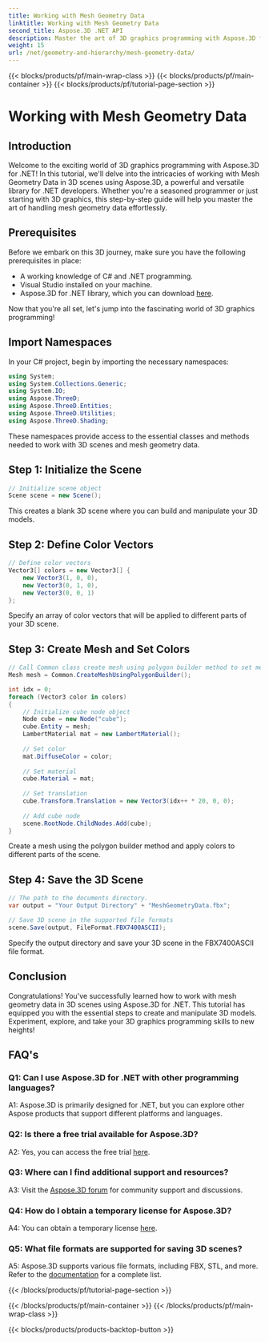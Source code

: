 ```yaml
---
title: Working with Mesh Geometry Data 
linktitle: Working with Mesh Geometry Data 
second_title: Aspose.3D .NET API
description: Master the art of 3D graphics programming with Aspose.3D for .NET. Create, manipulate, and save stunning 3D scenes effortlessly.
weight: 15
url: /net/geometry-and-hierarchy/mesh-geometry-data/
---
```


{{< blocks/products/pf/main-wrap-class >}}
{{< blocks/products/pf/main-container >}}
{{< blocks/products/pf/tutorial-page-section >}}

# Working with Mesh Geometry Data

## Introduction

Welcome to the exciting world of 3D graphics programming with Aspose.3D for .NET! In this tutorial, we'll delve into the intricacies of working with Mesh Geometry Data in 3D scenes using Aspose.3D, a powerful and versatile library for .NET developers. Whether you're a seasoned programmer or just starting with 3D graphics, this step-by-step guide will help you master the art of handling mesh geometry data effortlessly.

## Prerequisites

Before we embark on this 3D journey, make sure you have the following prerequisites in place:

- A working knowledge of C# and .NET programming.
- Visual Studio installed on your machine.
- Aspose.3D for .NET library, which you can download [here](https://releases.aspose.com/3d/net/).

Now that you're all set, let's jump into the fascinating world of 3D graphics programming!

## Import Namespaces

In your C# project, begin by importing the necessary namespaces:

```csharp
using System;
using System.Collections.Generic;
using System.IO;
using Aspose.ThreeD;
using Aspose.ThreeD.Entities;
using Aspose.ThreeD.Utilities;
using Aspose.ThreeD.Shading;
```

These namespaces provide access to the essential classes and methods needed to work with 3D scenes and mesh geometry data.

## Step 1: Initialize the Scene

```csharp
// Initialize scene object
Scene scene = new Scene();
```

This creates a blank 3D scene where you can build and manipulate your 3D models.

## Step 2: Define Color Vectors

```csharp
// Define color vectors
Vector3[] colors = new Vector3[] {
    new Vector3(1, 0, 0),
    new Vector3(0, 1, 0),
    new Vector3(0, 0, 1)
};
```

Specify an array of color vectors that will be applied to different parts of your 3D scene.

## Step 3: Create Mesh and Set Colors

```csharp
// Call Common class create mesh using polygon builder method to set mesh instance
Mesh mesh = Common.CreateMeshUsingPolygonBuilder();

int idx = 0;
foreach (Vector3 color in colors)
{
    // Initialize cube node object
    Node cube = new Node("cube");
    cube.Entity = mesh;
    LambertMaterial mat = new LambertMaterial();
    
    // Set color
    mat.DiffuseColor = color;
    
    // Set material
    cube.Material = mat;
    
    // Set translation
    cube.Transform.Translation = new Vector3(idx++ * 20, 0, 0);
    
    // Add cube node
    scene.RootNode.ChildNodes.Add(cube);
}
```

Create a mesh using the polygon builder method and apply colors to different parts of the scene.

## Step 4: Save the 3D Scene

```csharp
// The path to the documents directory.
var output = "Your Output Directory" + "MeshGeometryData.fbx";

// Save 3D scene in the supported file formats
scene.Save(output, FileFormat.FBX7400ASCII);
```

Specify the output directory and save your 3D scene in the FBX7400ASCII file format.

## Conclusion

Congratulations! You've successfully learned how to work with mesh geometry data in 3D scenes using Aspose.3D for .NET. This tutorial has equipped you with the essential steps to create and manipulate 3D models. Experiment, explore, and take your 3D graphics programming skills to new heights!

## FAQ's

### Q1: Can I use Aspose.3D for .NET with other programming languages?

A1: Aspose.3D is primarily designed for .NET, but you can explore other Aspose products that support different platforms and languages.

### Q2: Is there a free trial available for Aspose.3D?

A2: Yes, you can access the free trial [here](https://releases.aspose.com/).

### Q3: Where can I find additional support and resources?

A3: Visit the [Aspose.3D forum](https://forum.aspose.com/c/3d/18) for community support and discussions.

### Q4: How do I obtain a temporary license for Aspose.3D?

A4: You can obtain a temporary license [here](https://purchase.aspose.com/temporary-license/).

### Q5: What file formats are supported for saving 3D scenes?

A5: Aspose.3D supports various file formats, including FBX, STL, and more. Refer to the [documentation](https://reference.aspose.com/3d/net/) for a complete list.

{{< /blocks/products/pf/tutorial-page-section >}}

{{< /blocks/products/pf/main-container >}}
{{< /blocks/products/pf/main-wrap-class >}}

{{< blocks/products/products-backtop-button >}}

